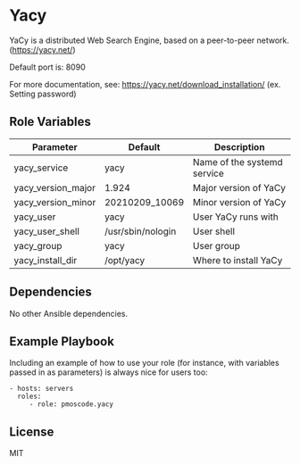 Yacy
=========

YaCy is a distributed Web Search Engine, based on a peer-to-peer network. (https://yacy.net/)

Default port is: 8090


For more documentation, see: https://yacy.net/download_installation/  (ex. Setting password)

Role Variables
--------------

| Parameter          | Default           | Description                 |
|--------------------|-------------------|-----------------------------|
| yacy_service       | yacy              | Name of the systemd service |
| yacy_version_major | 1.924             | Major version of YaCy       |
| yacy_version_minor | 20210209_10069    | Minor version of YaCy       |
| yacy_user          | yacy              | User YaCy runs with         |
| yacy_user_shell    | /usr/sbin/nologin | User shell                  |
| yacy_group         | yacy              | User group                  |
| yacy_install_dir   | /opt/yacy         | Where to install YaCy       |


Dependencies
------------

No other Ansible dependencies.

Example Playbook
----------------

Including an example of how to use your role (for instance, with variables passed in as parameters) is always nice for users too:

    - hosts: servers
      roles:
         - role: pmoscode.yacy

License
-------

MIT
